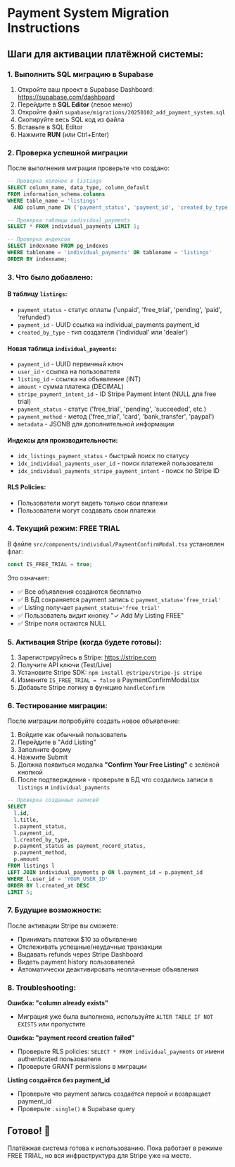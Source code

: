 # Payment System Migration Instructions

## Шаги для активации платёжной системы:

### 1. Выполнить SQL миграцию в Supabase

1. Откройте ваш проект в Supabase Dashboard: https://supabase.com/dashboard
2. Перейдите в **SQL Editor** (левое меню)
3. Откройте файл `supabase/migrations/20250102_add_payment_system.sql`
4. Скопируйте весь SQL код из файла
5. Вставьте в SQL Editor
6. Нажмите **RUN** (или Ctrl+Enter)

### 2. Проверка успешной миграции

После выполнения миграции проверьте что создано:

```sql
-- Проверка колонок в listings
SELECT column_name, data_type, column_default 
FROM information_schema.columns 
WHERE table_name = 'listings' 
  AND column_name IN ('payment_status', 'payment_id', 'created_by_type');

-- Проверка таблицы individual_payments
SELECT * FROM individual_payments LIMIT 1;

-- Проверка индексов
SELECT indexname FROM pg_indexes 
WHERE tablename = 'individual_payments' OR tablename = 'listings'
ORDER BY indexname;
```

### 3. Что было добавлено:

#### В таблицу `listings`:
- `payment_status` - статус оплаты ('unpaid', 'free_trial', 'pending', 'paid', 'refunded')
- `payment_id` - UUID ссылка на individual_payments.payment_id
- `created_by_type` - тип создателя ('individual' или 'dealer')

#### Новая таблица `individual_payments`:
- `payment_id` - UUID первичный ключ
- `user_id` - ссылка на пользователя
- `listing_id` - ссылка на объявление (INT)
- `amount` - сумма платежа (DECIMAL)
- `stripe_payment_intent_id` - ID Stripe Payment Intent (NULL для free trial)
- `payment_status` - статус ('free_trial', 'pending', 'succeeded', etc.)
- `payment_method` - метод ('free_trial', 'card', 'bank_transfer', 'paypal')
- `metadata` - JSONB для дополнительной информации

#### Индексы для производительности:
- `idx_listings_payment_status` - быстрый поиск по статусу
- `idx_individual_payments_user_id` - поиск платежей пользователя
- `idx_individual_payments_stripe_payment_intent` - поиск по Stripe ID

#### RLS Policies:
- Пользователи могут видеть только свои платежи
- Пользователи могут создавать свои платежи

### 4. Текущий режим: FREE TRIAL

В файле `src/components/individual/PaymentConfirmModal.tsx` установлен флаг:
```typescript
const IS_FREE_TRIAL = true;
```

Это означает:
- ✅ Все объявления создаются бесплатно
- ✅ В БД сохраняется payment запись с `payment_status='free_trial'`
- ✅ Listing получает `payment_status='free_trial'`
- ✅ Пользователь видит кнопку "✓ Add My Listing FREE"
- ✅ Stripe поля остаются NULL

### 5. Активация Stripe (когда будете готовы):

1. Зарегистрируйтесь в Stripe: https://stripe.com
2. Получите API ключи (Test/Live)
3. Установите Stripe SDK: `npm install @stripe/stripe-js stripe`
4. Измените `IS_FREE_TRIAL = false` в PaymentConfirmModal.tsx
5. Добавьте Stripe логику в функцию `handleConfirm`

### 6. Тестирование миграции:

После миграции попробуйте создать новое объявление:
1. Войдите как обычный пользователь
2. Перейдите в "Add Listing"
3. Заполните форму
4. Нажмите Submit
5. Должна появиться модалка **"Confirm Your Free Listing"** с зелёной кнопкой
6. После подтверждения - проверьте в БД что создались записи в `listings` и `individual_payments`

```sql
-- Проверка созданных записей
SELECT 
  l.id,
  l.title,
  l.payment_status,
  l.payment_id,
  l.created_by_type,
  p.payment_status as payment_record_status,
  p.payment_method,
  p.amount
FROM listings l
LEFT JOIN individual_payments p ON l.payment_id = p.payment_id
WHERE l.user_id = 'YOUR_USER_ID'
ORDER BY l.created_at DESC
LIMIT 5;
```

### 7. Будущие возможности:

После активации Stripe вы сможете:
- Принимать платежи $10 за объявление
- Отслеживать успешные/неудачные транзакции
- Выдавать refunds через Stripe Dashboard
- Видеть payment history пользователей
- Автоматически деактивировать неоплаченные объявления

### 8. Troubleshooting:

**Ошибка: "column already exists"**
- Миграция уже была выполнена, используйте `ALTER TABLE IF NOT EXISTS` или пропустите

**Ошибка: "payment record creation failed"**
- Проверьте RLS policies: `SELECT * FROM individual_payments` от имени authenticated пользователя
- Проверьте GRANT permissions в миграции

**Listing создаётся без payment_id**
- Проверьте что payment запись создаётся первой и возвращает payment_id
- Проверьте `.single()` в Supabase query

## Готово! 🎉

Платёжная система готова к использованию. Пока работает в режиме FREE TRIAL, но вся инфраструктура для Stripe уже на месте.

